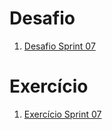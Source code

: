 # Desafio

1. [Desafio Sprint 07](/Desafio/etapa-2/README.md)


# Exercício

1. [Exercício Sprint 07](exercicio/README.md)
